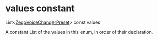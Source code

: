 


# values constant







List&lt;[ZegoVoiceChangerPreset](../../zego_uikit_prebuilt_live_audio_room/ZegoVoiceChangerPreset.md)> const values
  




<p>A constant List of the values in this enum, in order of their declaration.</p>










